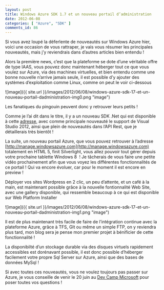 ```yaml
---
layout: post
title: Windows Azure SDK 1.7 et un nouveau portail d’administration
date: 2012-06-08
categories: [ "Azure", "SDK" ]
comments_id: 86 
---
```


Si vous avez loupé la déferlente de nouveautés sur Windows Azure hier, voici une occasion de vous rattraper, je vais vous résumer les principales nouveautés, mais j’y reviendrais dans d’autres articles bien entendu !

Alors la première news, c’est que la plateforme se dote d’une véritable offre de type IAAS, vous pouvez donc maintenant héberger tout ce que vous voulez sur Azure, via des machines virtuelles, et bien entendu comme une bonne nouvelle n’arrive jamais seule, il est possible d’y ajouter des systèmes d’exploitation comme Linux, comme on peut le voir ci-dessous

![image]({{ site.url }}/images/2012/06/08/windows-azure-sdk-17-et-un-nouveau-portail-dadministration-img0.png "image")

Les fanatiques du pingouin peuvent donc y retrouver leurs petits !

Comme je l’ai dit dans le titre, il y a un nouveau SDK .Net qui est disponible à cette [adresse](http://www.microsoft.com/en-us/download/details.aspx?id=29988), avec comme principale nouveauté le support de Visual Studio 2012, ainsi que plein de nouveautés dans l’API Rest, que je détaillerais très bientôt !

La suite, un nouveau portail Azure, que vous pouvez retrouver à l’adresse [http://manage.windowsazure.com](http://manage.windowsazure.com) totalement en HTML 5, finit Silverlight, vous allez pouvoir tout gérer depuis votre prochaine tablette Windows 8  ! Je tâcherais de vous faire une petite vidéo prochainement afin que vous voyez les différentes fonctionnalités de ce portail ! Qui va encore évoluer, car pour le moment il est encore en preview !

Déployer vos sites Wordpress en 2 clic, un peu d’attente, et un café à la main, est maintenant possible grâce à la nouvelle fontionnalité Web Site, avec une gallery disponible, qui ressemble beaucoup à ce qui est disponible sur Web Platform Installer

![image]({{ site.url }}/images/2012/06/08/windows-azure-sdk-17-et-un-nouveau-portail-dadministration-img1.png "image")

Il est de plus maintenant très facile de faire de l’intégration continue avec la plateforme Azure, grâce à TFS, GIt ou même un simple FTP, on y reviendra plus tard, mon blog sera je pense mon premier projet à bénificier de cette fonctionnalité !

La disponibilté d’un stockage durable via des disques virtuels rapidement accessibles est dorénavant possible, il est donc possible d’héberger facilement votre propre Sql Server sur Azure, ainsi que des bases de données MySql !

Si avec toutes ces nouveautés, vous ne voulez toujours pas passer sur Azure, je vous conseille de venir le 20 juin au [Dev Camp Microsoft](https://msevents.microsoft.com/CUI/EventDetail.aspx?EventID=1032513192&Culture=fr-FR) pour poser toutes vos questions !
